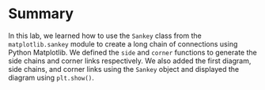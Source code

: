 # Summary

In this lab, we learned how to use the `Sankey` class from the `matplotlib.sankey` module to create a long chain of connections using Python Matplotlib. We defined the `side` and `corner` functions to generate the side chains and corner links respectively. We also added the first diagram, side chains, and corner links using the `Sankey` object and displayed the diagram using `plt.show()`.
